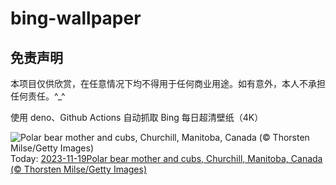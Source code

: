 # bing-wallpaper

## 免责声明

本项目仅供欣赏，在任意情况下均不得用于任何商业用途。如有意外，本人不承担任何责任。^_^

使用 deno、Github Actions 自动抓取 Bing 每日超清壁纸（4K）

<!-- BEGIN -->
<!--  Sun Nov 19 2023 01:05:50 GMT+0000 (Coordinated Universal Time) -->
  ![Polar bear mother and cubs, Churchill, Manitoba, Canada (© Thorsten Milse/Getty Images)](https://cn.bing.com/th?id=OHR.MilsePolarBear_EN-US1615028560_UHD.jpg&pid=hp&w=1000&rs=1&c=4)Today: [2023-11-19Polar bear mother and cubs, Churchill, Manitoba, Canada (© Thorsten Milse/Getty Images)](https://cn.bing.com/th?id=OHR.MilsePolarBear_EN-US1615028560_UHD.jpg)
  
<!-- END -->